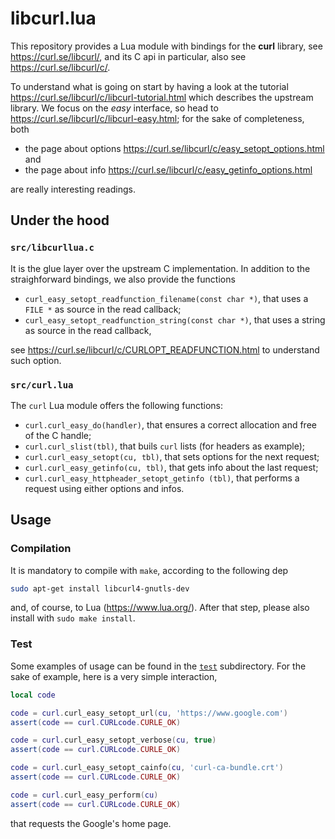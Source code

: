 # libcurl.lua

This repository provides a Lua module with bindings for the **curl** library, see https://curl.se/libcurl/, and its C api in particular, also see https://curl.se/libcurl/c/.

To understand what is going on start by having a look at the tutorial https://curl.se/libcurl/c/libcurl-tutorial.html which describes the upstream library. We focus on the *easy* interface, so head to https://curl.se/libcurl/c/libcurl-easy.html; for the sake of completeness, both 

- the page about options https://curl.se/libcurl/c/easy_setopt_options.html and 
- the page about info https://curl.se/libcurl/c/easy_getinfo_options.html

are really interesting readings.

## Under the hood

### `src/libcurllua.c`

It is the glue layer over the upstream C implementation. In addition to the straighforward bindings, we also provide the functions

- `curl_easy_setopt_readfunction_filename(const char *)`, that uses a `FILE *` as source in the read callback;
- `curl_easy_setopt_readfunction_string(const char *)`, that uses a string as source in the read callback,

see https://curl.se/libcurl/c/CURLOPT_READFUNCTION.html to understand such option.

### `src/curl.lua`

The `curl` Lua module offers the following functions:

- `curl.curl_easy_do(handler)`, that ensures a correct allocation and free of the C handle;
- `curl.curl_slist(tbl)`, that buils `curl` lists (for headers as example);
- `curl.curl_easy_setopt(cu, tbl)`, that sets options for the next request;
- `curl.curl_easy_getinfo(cu, tbl)`, that gets info about the last request;
- `curl.curl_easy_httpheader_setopt_getinfo (tbl)`, that performs a request using either options and infos.

## Usage

### Compilation

It is mandatory to compile with `make`, according to the following dep
```bash
sudo apt-get install libcurl4-gnutls-dev
```
and, of course, to Lua (https://www.lua.org/). After that step, please also install with `sudo make install`.

### Test

Some examples of usage can be found in the [`test`](https://github.com/massimo-nocentini/libcurl.lua/tree/master/test) subdirectory. For the sake of example, here is a very simple interaction,
```lua
local code

code = curl.curl_easy_setopt_url(cu, 'https://www.google.com')
assert(code == curl.CURLcode.CURLE_OK)

code = curl.curl_easy_setopt_verbose(cu, true)
assert(code == curl.CURLcode.CURLE_OK)

code = curl.curl_easy_setopt_cainfo(cu, 'curl-ca-bundle.crt')
assert(code == curl.CURLcode.CURLE_OK)

code = curl.curl_easy_perform(cu)
assert(code == curl.CURLcode.CURLE_OK)
```
that requests the Google's home page.
